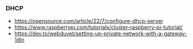 
### DHCP

- https://opensource.com/article/22/7/configure-dhcp-server
- https://www.raspberrypi.com/tutorials/cluster-raspberry-pi-tutorial/
- https://dev.to/webduvet/setting-up-private-network-with-a-gateway-1dln
